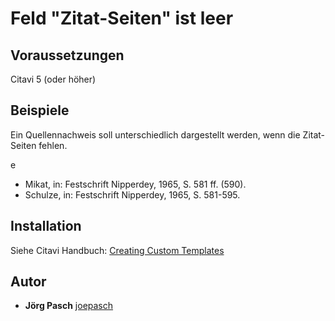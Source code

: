 # Feld "Zitat-Seiten" ist leer

## Voraussetzungen
Citavi 5 (oder höher)

## Beispiele
Ein Quellennachweis soll unterschiedlich dargestellt werden, wenn die Zitat-Seiten fehlen.

e
- Mikat, in: Festschrift Nipperdey, 1965, S. 581 ff. (590).
- Schulze, in: Festschrift Nipperdey, 1965, S. 581-595.

## Installation
Siehe Citavi Handbuch: [Creating Custom Templates](http://www.citavi.com/creating_custom_templates)

## Autor

* **Jörg Pasch** [joepasch](https://github.com/joepasch)
